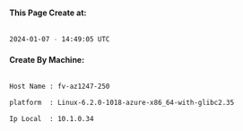 
   
#### This Page Create at:

```bash

2024-01-07 - 14:49:05 UTC

```

#### Create By Machine:

```bash

Host Name : fv-az1247-250

platform  : Linux-6.2.0-1018-azure-x86_64-with-glibc2.35

Ip Local  : 10.1.0.34

```

